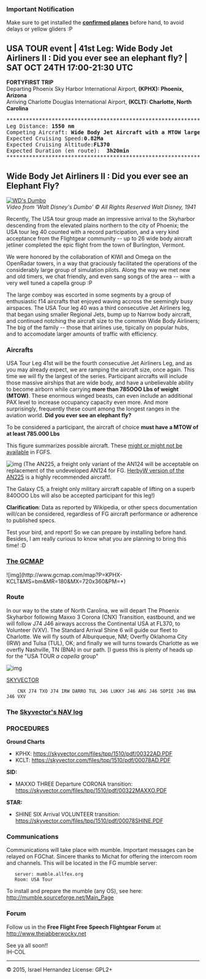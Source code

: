 <b><h3>Important Notification</h3></b>

Make sure to get installed the <a href=""><b>confirmed planes</b></a> before hand, to avoid delays or yellow gliders :P

<b><h2>USA TOUR event | 41st Leg: Wide Body Jet Airliners II : Did you ever see an elephant fly? | SAT OCT 24TH 17:00-21:30 UTC </h2></b>

<b>FORTYFIRST  TRIP</b></br>
Departing Phoenix Sky Harbor International Airport, <b> (KPHX): Phoenix, Arizona</b></br>
Arriving Charlotte Douglas International Airport, <b> (KCLT): Charlotte, North Carolina</b> 

<pre>
*************************************************************************************************************************
Leg Distance: <b>1550 nm</b>
Competing Aircraft: <b>Wide Body Jet Aircraft with a MTOW larger than 785.000 Lbs</b>
Expected Cruising Speed:<b>0.82Ma</b>
Expected Cruising Altitude:<b>FL370</b>
Expected Duration (en route):  <b>3h20min</b>
**************************************************************************************************************************
</pre>

<b><h2>Wide Body Jet Airliners II : Did you ever see an Elephant Fly?</h2></b>


[![WD's Dumbo](http://img.youtube.com/vi/s35puUhqQJc/0.jpg)](http://www.youtube.com/watch?v=s35puUhqQJc)<br>
<i>Video from 'Walt Disney's Dumbo' :copyright: All Rights Reserved Walt Disney, 1941</i>

Recently, The USA tour group made an impressive arrival to the Skyharbor descending from the elevated plains northern to the city of Phoenix; the USA tour leg 40 counted with a record participation, and a very kind acceptance from the Flightgear community -- up to 26 wide body aircraft jetliner completed the epic flight from the town of Burlington, Vermont.

We were honored by the collaboration of KIWI and Omega on the OpenRadar towers, in a way that graciously facilitated the operations of the considerably large group of simulation pilots. Along the way we met new and old timers, we chat friendly, and even sang songs of the area -- with a very well tuned a capella group :P

The large comboy was escorted in some segments by a group of enthusiastic f14 aircrafts that enjoyed waving accross the seemingly busy airspaces. The USA Tour leg 40 was a third consecutive Jet Airliners leg, that began using smaller Regional Jets, bump up to Narrow body aircraft, and continued notching the aircraft size to the common Wide Body Airliners; The big of the family -- those that airlines use, tipically on popular hubs, and to accomodate larger amounts of traffic with efficiency. 

<h3>Aircrafts</h3>

USA Tour Leg 41st will be the fourth consecutive Jet Airliners Leg, and as you may already expect, we are ramping the aircraft size, once again. This time we will fly the largest of the series. Participant aircrafts will include those massive airships that are wide body, and have a unbelievable ability to become airborn while carrying <b>more than 785OOO Lbs of weight (MTOW)</b>. These enormous winged beasts, can even include an additional PAX level to increase occupancy capacity even more. And more surprisingly, frequently these count among the longest ranges in the aviation world. <b>Did you ever see an elephant fly?</b>

To be considered a participant, the aircraft of choice <b>must have a MTOW of  at least  785.000 Lbs</b>

This figure summarizes possible aircraft. These <u>might or might not be available</u> in FGFS.

![img](http://i57.tinypic.com/b7jsef.png)
(The AN225, a freight only variant of the AN124 will be acceptable on replacement of the undeveloped AN124 for FG. <a href="https://github.com/FGMEMBERS/AN-225-Mrija">HerbyW version of the AN225</a> is a highly recommended aircraft!.

The Galaxy C5, a freight only military aircraft capable of lifting on a superb 840OOO Lbs will also be accepted participant for this leg!)

<b>Clarification</b>: Data as reported by Wikipedia, or other specs documentation will/can be considered, regardless of FG aircraft performance or adherence to published specs.

Test your bird, and report! So we can prepare by installing before hand. Besides, I am really curious to know what you are planning to bring this time! :D

<h3><a href="http://www.gcmap.com/mapui?P=KPHX-KCLT&MS=wls&DU=nm&SG=0.80&SU=mach">The GCMAP</a></h3>
![img](http://www.gcmap.com/map?P=KPHX-KCLT&MS=bm&MR=180&MX=720x360&PM=*)

<h3>Route</h3>

In our way to the state of North Carolina, we will depart The Phoenix Skyharbor following Maxxo 3 Corona (CNX) Transition, eastbound, and we will follow J74 J46 airways accross the Continental USA at FL370, to Volunteer (VXV). The Standard Arrival Shine 6 will guide our fleet to Charlotte. We will fly south of Alburqueque, NM; Overfly Oklahoma City (IRW) and Tulsa (TUL), OK; and finally we will turns towards Charlotte as we overfly Nashville, TN (BNA) in our path. [I guess this is plenty of heads up for the "USA TOUR <i>a capella</i> group"

![img](http://i62.tinypic.com/2ik48w0.png)

<a href="https://skyvector.com/?ll=34.328921065612356,-96.48046874892337&chart=304&zoom=9&fpl=%20KPHX%20MAXXO3%20CNX%20J74%20TXO%20J74%20IRW%20DARRO%20TUL%20J46%20LUKKY%20J46%20ARG%20J46%20SOPIE%20J46%20BNA%20J46%20VXV%20SHINE6%20KCLT">SKYVECTOR</a>

        CNX J74 TXO J74 IRW DARRO TUL J46 LUKKY J46 ARG J46 SOPIE J46 BNA J46 VXV

<h3>The <a href="https://github.com/IAHM-COL/USATour-Screenshots/blob/master/USATour41-KPHX-KCLT/navlog-KPHXKCLT.pdf">Skyvector's NAV log</a></h3>

<h3>PROCEDURES</h3>

<b>Ground Charts</b>

* KPHX:  https://skyvector.com/files/tpp/1510/pdf/00322AD.PDF
* KCLT:  https://skyvector.com/files/tpp/1510/pdf/00078AD.PDF

<b>SID:</b>

* MAXXO THREE Departure CORONA transition: https://skyvector.com/files/tpp/1510/pdf/00322MAXXO.PDF

<b>STAR:</b>

* SHINE SIX Arrival VOLUNTEER transition: https://skyvector.com/files/tpp/1510/pdf/00078SHINE.PDF

<h3>Communications</h3>

Communications will take place with mumble. Important messages can be relayed on FGChat.
Sincere thanks to Michat for offering the intercom room and channels. This will be located in the FG mumble server:

       server: mumble.allfex.org
       Room: USA Tour

To install and prepare the mumble (any OS), see here:
http://mumble.sourceforge.net/Main_Page

<h3>Forum</h3>

Follow us in the <b>Free Flight Free Speech Flightgear Forum</b> at
http://www.thejabberwocky.net

See ya all soon!!<br>
IH-COL

****

:copyright: 2015, Israel Hernandez
License: GPL2+
